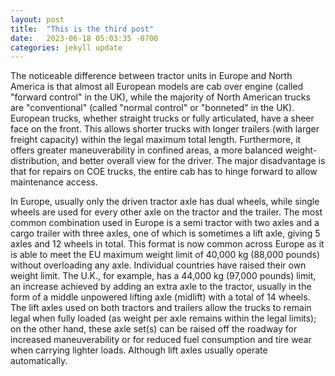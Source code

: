```yaml
---
layout: post
title:  "This is the third post"
date:   2023-06-18 05:03:35 -0700
categories: jekyll update
---
```

The noticeable difference between tractor units in Europe and North America is that almost all European models are cab over engine (called "forward control" in the UK), while the majority of North American trucks are "conventional" (called "normal control" or "bonneted" in the UK). European trucks, whether straight trucks or fully articulated, have a sheer face on the front. This allows shorter trucks with longer trailers (with larger freight capacity) within the legal maximum total length. Furthermore, it offers greater maneuverability in confined areas, a more balanced weight-distribution, and better overall view for the driver. The major disadvantage is that for repairs on COE trucks, the entire cab has to hinge forward to allow maintenance access.

In Europe, usually only the driven tractor axle has dual wheels, while single wheels are used for every other axle on the tractor and the trailer. The most common combination used in Europe is a semi tractor with two axles and a cargo trailer with three axles, one of which is sometimes a lift axle, giving 5 axles and 12 wheels in total. This format is now common across Europe as it is able to meet the EU maximum weight limit of 40,000 kg (88,000 pounds) without overloading any axle. Individual countries have raised their own weight limit. The U.K., for example, has a 44,000 kg (97,000 pounds) limit, an increase achieved by adding an extra axle to the tractor, usually in the form of a middle unpowered lifting axle (midlift) with a total of 14 wheels. The lift axles used on both tractors and trailers allow the trucks to remain legal when fully loaded (as weight per axle remains within the legal limits); on the other hand, these axle set(s) can be raised off the roadway for increased maneuverability or for reduced fuel consumption and tire wear when carrying lighter loads. Although lift axles usually operate automatically.